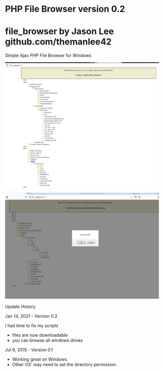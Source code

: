 # PHP File Browser version 0.2

# file_browser by Jason Lee github.com/themanlee42

Simple Ajax PHP File Browser for Windows

![Alt text](https://github.com/themanlee42/file_browser/blob/master/screenshots/file_browser01.png?raw=true)

![Alt text](https://github.com/themanlee42/file_browser/blob/master/screenshots/file_browser02.png?raw=true)

Update History

Jan 14, 2021 - Version 0.2

I had time to fix my scripts 

* files are now downloadable
* you can browse all windows drives

Jul 9, 2015 - Version 0.1

* Working great on Windows. 
* Other OS' may need to set the directory permission.
